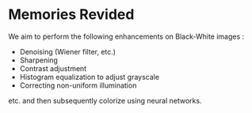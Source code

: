 # Memories Revided

We aim to perform the following enhancements on Black-White images :
 - Denoising (Wiener filter, etc.)
 - Sharpening
 - Contrast adjustment
 - Histogram equalization to adjust grayscale
 - Correcting non-uniform illumination

etc. and then subsequently colorize using neural networks.
